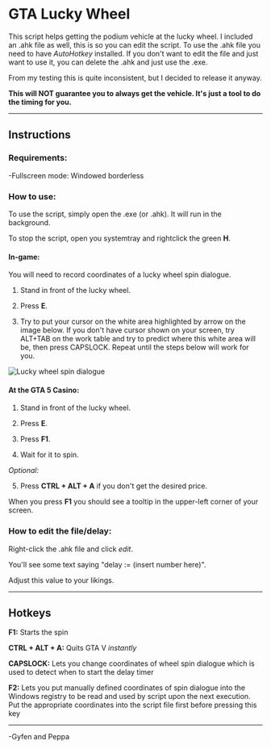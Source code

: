 # GTA Lucky Wheel

This script helps getting the podium vehicle at the lucky wheel.
I included an .ahk file as well, this is so you can edit the script.
To use the .ahk file you need to have *AutoHotkey* installed.
If you don't want to edit the file and just want to use it, you can delete the .ahk and just use the .exe.

From my testing this is quite inconsistent, but I decided to release it anyway.

**This will NOT guarantee you to always get the vehicle. It's just a tool to do the timing for you.**

***

## Instructions
### Requirements:

-Fullscreen mode: Windowed borderless

### How to use:

To use the script, simply open the .exe (or .ahk). It will run in the background.

To stop the script, open you systemtray and rightclick the green **H**.

#### In-game:

You will need to record coordinates of a lucky wheel spin dialogue.

1) Stand in front of the lucky wheel.

2) Press **E**.

3) Try to put your cursor on the white area highlighted by arrow on the image
   below. 
   If you don't have cursor shown on your screen, try ALT+TAB on the work table and
   try to predict where this white area will be, then press CAPSLOCK. Repeat
   until the steps below will work for you. 

![Lucky wheel spin dialogue](https://user-images.githubusercontent.com/63922776/100398641-a3eacd80-3060-11eb-9032-20fa566470df.png "Lucky wheel spin dialogue")


#### At the GTA 5 Casino:

1) Stand in front of the lucky wheel.

2) Press **E**.

3) Press **F1**.

4) Wait for it to spin.

*Optional:*

5) Press **CTRL + ALT + A** if you don't get the desired price.

When you press **F1** you should see a tooltip in the upper-left corner of your screen.

### How to edit the file/delay:

Right-click the .ahk file and click *edit*.

You'll see some text saying "delay := (insert number here)".

Adjust this value to your likings.

***

## Hotkeys

**F1:** Starts the spin

**CTRL + ALT + A:** Quits GTA V *instantly*

**CAPSLOCK:** Lets you change coordinates of wheel spin dialogue which is used to
detect when to start the delay timer

**F2:** Lets you put manually defined coordinates of spin dialogue into the
Windows registry to be read and used by script upon the next execution. Put the appropriate coordinates into the script file first
before pressing this key

***
-Gyfen and Peppa
